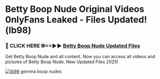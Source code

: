 # Betty Boop Nude Original Videos 0nlyFans Leaked - Files Updated! (lb98)

<h3>🔴 CLICK HERE 🌐==►► <a href="https://tinyurl.com/5h6xmrr3" rel="nofollow">Betty Boop Nude Updated Files</a></h3>

Get Betty Boop Nude and all content. Now you can access all videos and pictures of Betty Boop Nude. New Updated Files 2025!

[![lb98](https://i.imgur.com/KVD873Z.gif)](https://tinyurl.com/5h6xmrr3)
gemma boop nudes